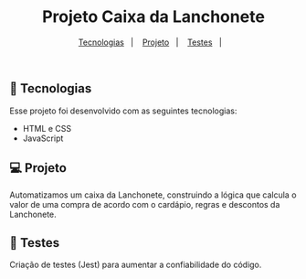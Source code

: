 <h1 align="center"> Projeto Caixa da Lanchonete</h1>

<p align="center">
  <a href="#-tecnologias">Tecnologias</a>&nbsp;&nbsp;&nbsp;|&nbsp;&nbsp;&nbsp;
  <a href="#-projeto">Projeto</a>&nbsp;&nbsp;&nbsp;|&nbsp;&nbsp;&nbsp;
  <a href="#-testes">Testes</a>&nbsp;&nbsp;&nbsp;|&nbsp;&nbsp;&nbsp;
</p>

<br>

## 🚀 Tecnologias

Esse projeto foi desenvolvido com as seguintes tecnologias:

- HTML e CSS
- JavaScript 

## 💻 Projeto

Automatizamos um caixa da Lanchonete, construindo a lógica que calcula o valor de uma compra de acordo com o cardápio, regras e descontos da Lanchonete.

## 🧪 Testes
Criação de testes (Jest) para aumentar a confiabilidade do código. 









